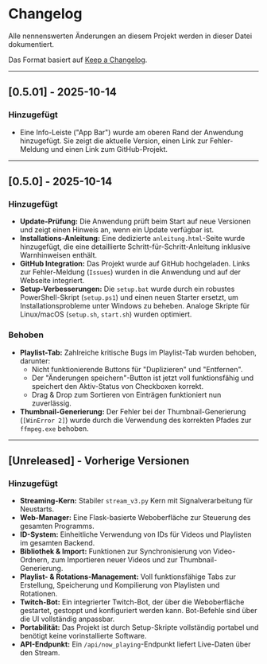 # Changelog

Alle nennenswerten Änderungen an diesem Projekt werden in dieser Datei dokumentiert.

Das Format basiert auf [Keep a Changelog](https://keepachangelog.com/de/1.0.0/).

---
## [0.5.01] - 2025-10-14

### Hinzugefügt
- Eine Info-Leiste ("App Bar") wurde am oberen Rand der Anwendung hinzugefügt. Sie zeigt die aktuelle Version, einen Link zur Fehler-Meldung und einen Link zum GitHub-Projekt.

---
## [0.5.0] - 2025-10-14

### Hinzugefügt
- **Update-Prüfung:** Die Anwendung prüft beim Start auf neue Versionen und zeigt einen Hinweis an, wenn ein Update verfügbar ist.
- **Installations-Anleitung:** Eine dedizierte `anleitung.html`-Seite wurde hinzugefügt, die eine detaillierte Schritt-für-Schritt-Anleitung inklusive Warnhinweisen enthält.
- **GitHub Integration:** Das Projekt wurde auf GitHub hochgeladen. Links zur Fehler-Meldung (`Issues`) wurden in die Anwendung und auf der Webseite integriert.
- **Setup-Verbesserungen:** Die `setup.bat` wurde durch ein robustes PowerShell-Skript (`setup.ps1`) und einen neuen Starter ersetzt, um Installationsprobleme unter Windows zu beheben. Analoge Skripte für Linux/macOS (`setup.sh`, `start.sh`) wurden optimiert.


### Behoben
- **Playlist-Tab:** Zahlreiche kritische Bugs im Playlist-Tab wurden behoben, darunter:
    - Nicht funktionierende Buttons für "Duplizieren" und "Entfernen".
    - Der "Änderungen speichern"-Button ist jetzt voll funktionsfähig und speichert den Aktiv-Status von Checkboxen korrekt.
    - Drag & Drop zum Sortieren von Einträgen funktioniert nun zuverlässig.
- **Thumbnail-Generierung:** Der Fehler bei der Thumbnail-Generierung (`[WinError 2]`) wurde durch die Verwendung des korrekten Pfades zur `ffmpeg.exe` behoben.

---
## [Unreleased] - Vorherige Versionen

### Hinzugefügt
- **Streaming-Kern:** Stabiler `stream_v3.py` Kern mit Signalverarbeitung für Neustarts.
- **Web-Manager:** Eine Flask-basierte Weboberfläche zur Steuerung des gesamten Programms.
- **ID-System:** Einheitliche Verwendung von IDs für Videos und Playlisten im gesamten Backend.
- **Bibliothek & Import:** Funktionen zur Synchronisierung von Video-Ordnern, zum Importieren neuer Videos und zur Thumbnail-Generierung.
- **Playlist- & Rotations-Management:** Voll funktionsfähige Tabs zur Erstellung, Speicherung und Kompilierung von Playlisten und Rotationen.
- **Twitch-Bot:** Ein integrierter Twitch-Bot, der über die Weboberfläche gestartet, gestoppt und konfiguriert werden kann. Bot-Befehle sind über die UI vollständig anpassbar.
- **Portabilität:** Das Projekt ist durch Setup-Skripte vollständig portabel und benötigt keine vorinstallierte Software.
- **API-Endpunkt:** Ein `/api/now_playing`-Endpunkt liefert Live-Daten über den Stream.